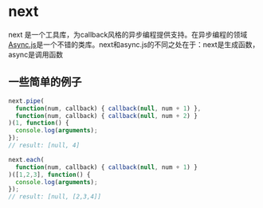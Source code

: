 # next

next 是一个工具库，为callback风格的异步编程提供支持。在异步编程的领域[Async.js](https://github.com/caolan/async)是一个不错的类库。next和async.js的不同之处在于：next是生成函数，async是调用函数

## 一些简单的例子
```javascript
next.pipe(
  function(num, callback) { callback(null, num + 1) },
  function(num, callback) { callback(null, num + 2) }
)(1, function() {
  console.log(arguments);
});
// result: [null, 4]

next.each(
  function(num, callback) { callback(null, num + 1) }
)([1,2,3], function() {
  console.log(arguments);
});
// result: [null, [2,3,4]]